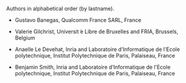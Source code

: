 Authors in alphabetical order (by lastname).

- Gustavo Banegas, Qualcomm France SARL, France

- Valerie Gilchrist, Universit ́e Libre de Bruxelles and FRIA, Brussels, Belgium

- Anaelle Le Devehat, Inria and Laboratoire d’Informatique de l'Ecole polytechnique, Institut Polytechnique de Paris, Palaiseau, France

- Benjamin Smith, Inria and Laboratoire d’Informatique de l'Ecole polytechnique, Institut Polytechnique de Paris, Palaiseau, France
